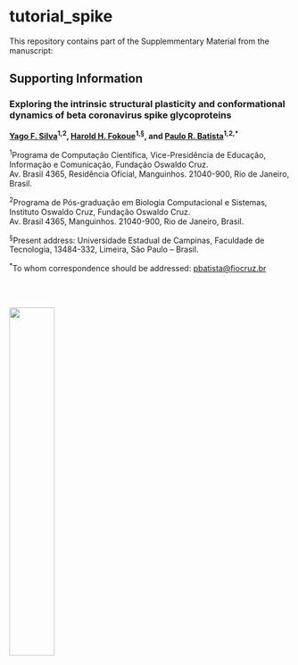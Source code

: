 # tutorial_spike

This repository contains part of the Supplemmentary Material from the manuscript:
<!DOCTYPE html>
<html lang="en">
<head>
  <meta charset="UTF-8">
  <title>Supporting Information</title>
</head>
<body>
  <h2>Supporting Information</h2>

  <h3>Exploring the intrinsic structural plasticity and conformational dynamics of beta coronavirus spike glycoproteins</h3>
  
  <p>
    <strong>
      <a href="https://orcid.org/0000-0000-0000-0000" target="_blank">Yago F. Silva</a><sup>1,2</sup>, 
      <a href="https://orcid.org/0000-0000-0000-0000" target="_blank">Harold H. Fokoue</a><sup>1,§</sup>, 
      and 
      <a href="https://orcid.org/0000-0000-0000-0000" target="_blank">Paulo R. Batista</a><sup>1,2,*</sup>
    </strong>
  </p>

  <p>
    <sup>1</sup>Programa de Computação Científica, Vice-Presidência de Educação, Informação e Comunicação, Fundação Oswaldo Cruz.<br>
    Av. Brasil 4365, Residência Oficial, Manguinhos. 21040-900, Rio de Janeiro, Brasil.
  </p>

  <p>
    <sup>2</sup>Programa de Pós-graduação em Biologia Computacional e Sistemas, Instituto Oswaldo Cruz, Fundação Oswaldo Cruz.<br>
    Av. Brasil 4365, Manguinhos. 21040-900, Rio de Janeiro, Brasil.
  </p>

  <p>
    <sup>§</sup>Present address: Universidade Estadual de Campinas, Faculdade de Tecnologia, 13484-332, Limeira, São Paulo – Brasil.
  </p>

  <p>
    <sup>*</sup>To whom correspondence should be addressed: <a href="mailto:pbatista@fiocruz.br">pbatista@fiocruz.br</a>
  </p>
</body>
</html>
<br> <br>

<p align="left">
<img src="cluster_10.gif" width="40%">
</p>


